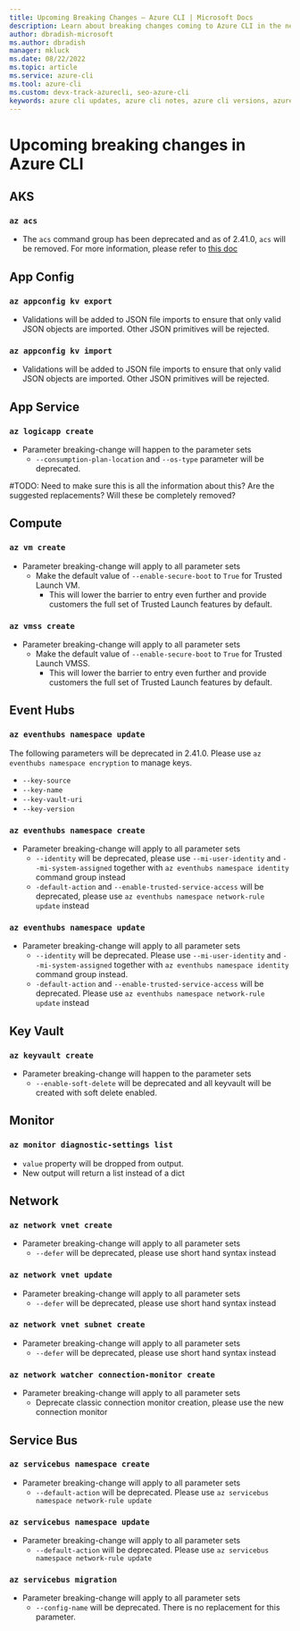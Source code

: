 ```yaml
---
title: Upcoming Breaking Changes – Azure CLI | Microsoft Docs
description: Learn about breaking changes coming to Azure CLI in the next breaking change release
author: dbradish-microsoft
ms.author: dbradish
manager: mkluck
ms.date: 08/22/2022
ms.topic: article
ms.service: azure-cli
ms.tool: azure-cli
ms.custom: devx-track-azurecli, seo-azure-cli
keywords: azure cli updates, azure cli notes, azure cli versions, azure cli breaking changes
---
```


# Upcoming breaking changes in Azure CLI

## AKS

### `az acs`

- The `acs` command group has been deprecated and as of 2.41.0, `acs` will be removed. For more information, please refer to [this doc](https://azure.microsoft.com/updates/azure-container-service-will-retire-on-january-31-2020/)
  
## App Config

### `az appconfig kv export`

- Validations will be added to JSON file imports to ensure that only valid JSON objects are imported. Other JSON primitives will be rejected. 

### `az appconfig kv import`

- Validations will be added to JSON file imports to ensure that only valid JSON objects are imported. Other JSON primitives will be rejected. 

## App Service

### `az logicapp create`

- Parameter breaking-change will happen to the parameter sets
  - `--consumption-plan-location` and `--os-type` parameter will be deprecated. 

#TODO: Need to make sure this is all the information about this? Are the suggested replacements? Will these be completely removed?

## Compute

### `az vm create`

- Parameter breaking-change will apply to all parameter sets
  - Make the default value of  `--enable-secure-boot` to `True` for Trusted Launch VM. 
    - This will lower the barrier to entry even further and provide customers the full set of Trusted Launch features by default.

### `az vmss create`

- Parameter breaking-change will apply to all parameter sets
  - Make the default value of  `--enable-secure-boot` to `True` for Trusted Launch VMSS.
    - This will lower the barrier to entry even further and provide customers the full set of Trusted Launch features by default.

## Event Hubs

### `az eventhubs namespace update`

The following parameters will be deprecated in 2.41.0. Please use `az eventhubs namespace encryption` to manage keys.

-  `--key-source`
-  `--key-name`
-  `--key-vault-uri`
-  `--key-version`

### `az eventhubs namespace create`

- Parameter breaking-change will apply to all parameter sets
  - `--identity` will be deprecated, please use `--mi-user-identity` and `--mi-system-assigned` together with `az eventhubs namespace identity` command group instead
  - `-default-action` and `--enable-trusted-service-access` will be deprecated, please use `az eventhubs namespace network-rule update` instead

### `az eventhubs namespace update`

- Parameter breaking-change will apply to all parameter sets
  - `--identity` will be deprecated. Please use `--mi-user-identity` and `--mi-system-assigned` together with `az eventhubs namespace identity` command group instead.
  - `-default-action` and `--enable-trusted-service-access` will be deprecated. Please use `az eventhubs namespace network-rule update` instead

## Key Vault

### `az keyvault create`

- Parameter breaking-change will happen to the parameter sets
  - `--enable-soft-delete` will be deprecated and all keyvault will be created with soft delete enabled.

## Monitor

### `az monitor diagnostic-settings list`

- `value` property will be dropped from output.
-  New output will return a list instead of a dict

## Network

### `az network vnet create`

- Parameter breaking-change will apply to all parameter sets
  - `--defer` will be deprecated, please use short hand syntax instead

### `az network vnet update`

- Parameter breaking-change will apply to all parameter sets
  - `--defer` will be deprecated, please use short hand syntax instead

### `az network vnet subnet create`

- Parameter breaking-change will apply to all parameter sets
  - `--defer` will be deprecated, please use short hand syntax instead

### `az network watcher connection-monitor create`

- Parameter breaking-change will apply to all parameter sets
   - Deprecate classic connection monitor creation, please use the new connection monitor

## Service Bus

### `az servicebus namespace create`

- Parameter breaking-change will apply to all parameter sets
  - `--default-action` will be deprecated. Please use `az servicebus namespace network-rule update`

### `az servicebus namespace update`

- Parameter breaking-change will apply to all parameter sets
  - `--default-action` will be deprecated. Please use `az servicebus namespace network-rule update`

### `az servicebus migration`

- Parameter breaking-change will apply to all parameter sets
  - `--config-name` will be deprecated. There is no replacement for this parameter.
